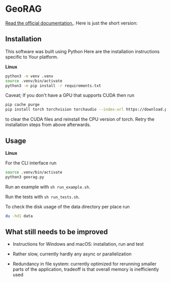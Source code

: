 # GeoRAG  

[Read the official documentation.](./docs/Documentation.md). Here is just the short version:

## Installation 

This software was built using Python Here are the installation instructions specific to Your platform.

<b>Linux</b> 

```bash
python3 -m venv .venv
source .venv/bin/activate
python3 -m pip install -r requirements.txt 
```

Caveat; If you don't have a GPU that supports CUDA then run 
```bash
pip cache purge
pip install torch torchvision torchaudio --index-url https://download.pytorch.org/whl/cpu
```
to clear the CUDA files and reinstall the CPU version of torch. Retry the installation steps from above afterwards.  

## Usage 


<b> Linux </b>

For the CLI interface run 
```bash
source .venv/bin/activate
python3 georag.py
```

Run an example with `sh run_example.sh`.

Run the tests with `sh run_tests.sh`.

To check the disk usage of the data directory per place run
```bash
du -hd1 data
```



## What still needs to be improved

- Instructions for Windows and macOS: installation, run and test  

- Rather slow, currently hardly any async or parallelization

- Redundancy in file system: currently optimized for rerunning smaller parts of the application, tradeoff is that overall memory is inefficiently used
